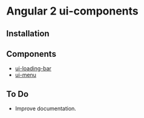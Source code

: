 Angular 2 ui-components
=========

## Installation

## Components 
 - [ui-loading-bar](https://github.com/agpilot/ng2-ui/blob/master/src/components/loading-bar/README.md)
 - [ui-menu](https://github.com/agpilot/ng2-ui/blob/master/src/components/menu/README.md)

## To Do
- Improve documentation.